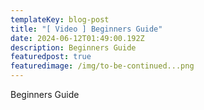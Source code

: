 ```yaml
---
templateKey: blog-post
title: "[ Video ] Beginners Guide"
date: 2024-06-12T01:49:00.192Z
description: Beginners Guide
featuredpost: true
featuredimage: /img/to-be-continued...png
---
```

Beginners Guide